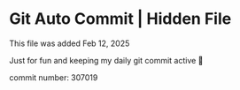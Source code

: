 # Git Auto Commit | Hidden File

This file was added Feb 12, 2025

Just for fun and keeping my daily git commit active 🤪

commit number: 307019
